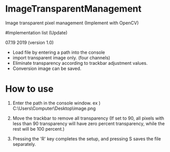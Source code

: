 # ImageTransparentManagement
 Image transparent pixel management (Implement with OpenCV)


#Implementation list (Update)

 07.19 2019 (version 1.0)
 - Load file by entering a path into the console
 - import transparent image only. (four channels)
 - Eliminate transparency according to trackbar adjustment values.
 - Conversion image can be saved.


# How to use
 1. Enter the path in the console window.
 ex ) C:\Users\Computer\Desktop\image.png

 2. Move the trackbar to remove all transparency
(If set to 90, all pixels with less than 90 transparency will have zero percent transparency, while the rest will be 100 percent.)

 3. Pressing the 'R' key completes the setup, and pressing S saves the file separately.
